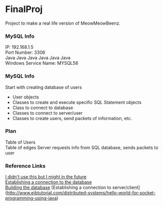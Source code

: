 # FinalProj
Project to make a real life version of MeowMeowBeenz.

### MySQL Info
IP: 192.168.1.5  
Port Number: 3306  
Java Java Java Java Java Java  
Windows Service Name: MYSQL58

### MySQL Info
Start with creating database of users  
* User objects
* Classes to create and execute specific SQL Statement objects
* Class to connect to database
* Classes to connect to server/user
* Classes to create users, send packets of information, etc.

### Plan
Table of Users  
Table of edges
Server requests info from SQL database, sends packets to user

### Reference Links
[I didn't use this but I might in the future](https://github.com/speedment/speedment/wiki/Tutorial:-Build-a-Social-Network)  
[Establishing a connection to the database](https://stackoverflow.com/questions/2839321/connect-java-to-a-mysql-database)  
[Building the database](http://balusc.omnifaces.org/2008/07/dao-tutorial-data-layer.html)
[Establishing a connection to server/client] (http://www.ejbtutorial.com/distributed-systems/hello-world-for-socket-programming-using-java)
